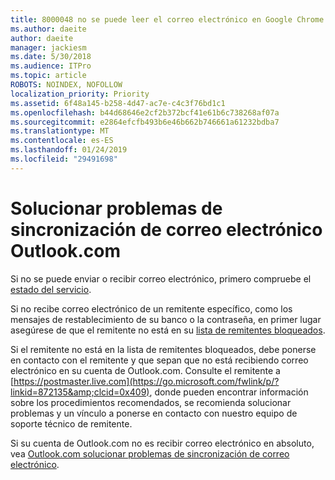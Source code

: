 ```yaml
---
title: 8000048 no se puede leer el correo electrónico en Google Chrome con Adblock
ms.author: daeite
author: daeite
manager: jackiesm
ms.date: 5/30/2018
ms.audience: ITPro
ms.topic: article
ROBOTS: NOINDEX, NOFOLLOW
localization_priority: Priority
ms.assetid: 6f48a145-b258-4d47-ac7e-c4c3f76bd1c1
ms.openlocfilehash: b44d68646e2cf2b372bcf41e61b6c738268af07a
ms.sourcegitcommit: e2864efcfb493b6e46b662b746661a61232bdba7
ms.translationtype: MT
ms.contentlocale: es-ES
ms.lasthandoff: 01/24/2019
ms.locfileid: "29491698"
---
```

# <a name="fix-outlookcom-email-sync-issues"></a>Solucionar problemas de sincronización de correo electrónico Outlook.com

Si no se puede enviar o recibir correo electrónico, primero compruebe el [estado del servicio](https://go.microsoft.com/fwlink/p/?linkid=837482&amp;clcid=0x409).
  
Si no recibe correo electrónico de un remitente específico, como los mensajes de restablecimiento de su banco o la contraseña, en primer lugar asegúrese de que el remitente no está en su [lista de remitentes bloqueados](https://go.microsoft.com/fwlink/p/?linkid=873133&amp;clcid=0x409).
  
Si el remitente no está en la lista de remitentes bloqueados, debe ponerse en contacto con el remitente y que sepan que no está recibiendo correo electrónico en su cuenta de Outlook.com. Consulte el remitente a [https://postmaster.live.com](https://go.microsoft.com/fwlink/p/?linkid=872135&amp;clcid=0x409), donde pueden encontrar información sobre los procedimientos recomendados, se recomienda solucionar problemas y un vínculo a ponerse en contacto con nuestro equipo de soporte técnico de remitente.
  
Si su cuenta de Outlook.com no es recibir correo electrónico en absoluto, vea [Outlook.com solucionar problemas de sincronización de correo electrónico](https://go.microsoft.com/fwlink/p/?linkid=2001207&amp;clcid=0x409).
  

